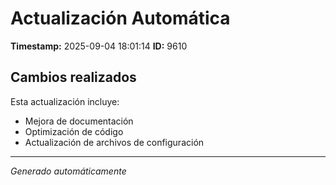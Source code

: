 # Actualización Automática

**Timestamp:** 2025-09-04 18:01:14
**ID:** 9610

## Cambios realizados

Esta actualización incluye:
- Mejora de documentación
- Optimización de código
- Actualización de archivos de configuración

---
*Generado automáticamente*
